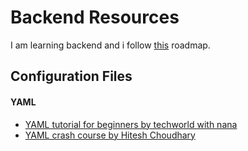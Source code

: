 # Backend Resources
I am learning backend and i follow [this](https://roadmap.sh/backend) roadmap.

## Configuration Files
#### YAML
- [YAML tutorial for beginners by techworld with nana](https://dev.to/techworld_with_nana/yaml-tutorial-for-beginners-a06)
- [YAML crash course by Hitesh Choudhary](https://www.youtube.com/watch?v=9BGWtTahGnw)
